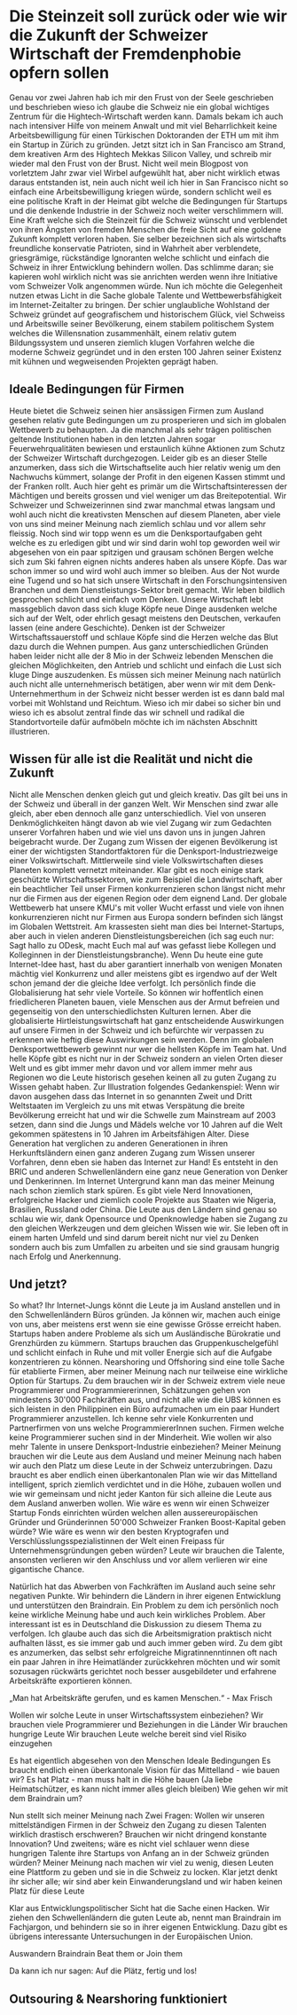 # Die Steinzeit soll zurück oder wie wir die Zukunft der Schweizer Wirtschaft der Fremdenphobie opfern sollen

Genau vor zwei Jahren hab ich mir den Frust von der Seele geschrieben und beschrieben wieso ich glaube die Schweiz nie ein global wichtiges Zentrum für die Hightech-Wirtschaft werden kann. Damals bekam ich auch nach intensiver Hilfe von meinem Anwalt und mit viel Beharrlichkeit keine Arbeitsbewilligung für einen Türkischen Doktoranden der ETH um mit ihm ein Startup in Zürich zu gründen.
Jetzt sitzt ich in San Francisco am Strand, dem kreativen Arm des Hightech Mekkas Silicon Valley,  und schreib mir wieder mal den Frust von der Brust. Nicht weil mein Blogpost von vorletztem Jahr zwar viel Wirbel aufgewühlt hat, aber nicht wirklich etwas daraus entstanden ist, nein auch nicht weil ich hier in San Francisco nicht so einfach eine Arbeitsbewilligung kriegen würde, sondern schlicht weil es eine politische Kraft in der Heimat gibt welche die Bedingungen für Startups und die denkende Industrie in der Schweiz noch weiter verschlimmern will. Eine Kraft welche sich die Steinzeit für die Schweiz wünscht und  verblendet von ihren Ängsten von fremden Menschen die freie Sicht auf eine goldene Zukunft komplett verloren haben. Sie selber bezeichnen sich als wirtschafts freundliche konservatie Patrioten, sind in Wahrheit aber verblendete, griesgrämige, rückständige Ignoranten welche schlicht und einfach die Schweiz in ihrer Entwicklung behindern wollen. Das schlimme daran; sie kapieren wohl wirklich nicht was sie anrichten werden wenn ihre Initiative vom Schweizer Volk angenommen würde. Nun ich möchte die Gelegenheit nutzen etwas Licht in die Sache globale Talente und Wettbewerbsfähigkeit im Internet-Zeitalter zu bringen. Der schier unglaubliche Wohlstand der Schweiz gründet auf geografischem und historischem Glück, viel Schweiss und Arbeitswille seiner Bevölkerung, einem stabilem politischem System welches die Willensnation zusammenhält, einem relativ gutem Bildungssystem und unseren ziemlich klugen Vorfahren welche die moderne Schweiz gegründet und in den ersten 100 Jahren seiner Existenz mit kühnen und wegweisenden Projekten geprägt haben. 

## Ideale Bedingungen für Firmen
Heute bietet die Schweiz seinen hier ansässigen Firmen zum Ausland gesehen relativ gute Bedingungen um zu prosperieren und sich im globalen Wettbewerb zu behaupten. Ja die manchmal als sehr trägen politischen geltende Institutionen haben in den letzten Jahren sogar Feuerwehrqualitäten bewiesen und erstaunlich kühne Aktionen zum Schutz der Schweizer Wirtschaft durchgezogen. Leider gib es an dieser Stelle anzumerken, dass sich die Wirtschaftselite auch hier relativ wenig um den Nachwuchs kümmert, solange der Profit in den eigenen Kassen stimmt und der Franken rollt. Auch hier geht es primär um die Wirtschaftsinteressen der Mächtigen und bereits grossen und viel weniger um das Breitepotential. 
Wir Schweizer und Schweizerinnen sind zwar manchmal etwas langsam und wohl auch nicht die kreativsten Menschen auf diesem Planeten, aber viele von uns sind meiner Meinung nach ziemlich schlau und vor allem sehr fleissig.
Noch sind wir topp wenn es um die Denksportaufgaben geht welche es zu erledigen gibt und wir sind darin wohl top geworden weil wir abgesehen von ein paar spitzigen und grausam schönen Bergen welche sich zum Ski fahren eignen nichts anderes haben als unsere Köpfe. Das war schon immer so und wird wohl auch immer so bleiben. Aus der Not wurde eine Tugend und so hat sich unsere Wirtschaft in den Forschungsintensiven Branchen und dem Dienstleistungs-Sektor breit gemacht. Wir leben bildlich gesprochen schlicht und einfach vom Denken. Unsere Wirtschaft lebt massgeblich davon dass sich kluge Köpfe neue Dinge ausdenken welche sich auf der Welt, oder ehrlich gesagt meistens den Deutschen, verkaufen lassen (eine andere Geschichte). Denken ist der Schweizer Wirtschaftssauerstoff und schlaue Köpfe sind die Herzen welche das Blut dazu durch die Wehnen pumpen. 
Aus ganz unterschiedlichen Gründen haben leider nicht alle der 8 Mio in der Schweiz lebenden Menschen die gleichen Möglichkeiten, den Antrieb und schlicht und einfach die Lust sich kluge Dinge auszudenken. Es müssen sich meiner Meinung nach natürlich auch nicht alle unternehmerisch betätigen, aber wenn wir mit dem Denk-Unternehmerthum in der Schweiz nicht besser werden ist es dann bald mal vorbei mit Wohlstand und Reichtum. Wieso ich mir dabei so sicher bin und wieso ich es absolut zentral finde das wir schnell und radikal die Standortvorteile dafür aufmöbeln möchte ich im nächsten Abschnitt illustrieren.

## Wissen für alle ist die Realität und nicht die Zukunft

Nicht alle Menschen denken gleich gut und gleich kreativ. Das gilt bei uns in der Schweiz und überall in der ganzen Welt. Wir Menschen sind zwar alle gleich, aber eben dennoch alle ganz unterschiedlich. Viel von unseren Denkmöglichkeiten hängt davon ab wie viel Zugang wir zum Gedachten unserer Vorfahren haben und wie viel uns davon uns in jungen Jahren beigebracht wurde. Der Zugang zum Wissen der eigenen Bevölkerung ist einer der wichtigsten Standortfaktoren für die Denksport-Industriezweige einer Volkswirtschaft.
Mittlerweile sind viele Volkswirtschaften dieses Planeten komplett vernetzt miteinander. Klar gibt es noch einige stark geschützte Wirtschaftssektoren, wie zum Beispiel die Landwirtschaft, aber ein beachtlicher Teil unser Firmen konkurrenzieren schon längst nicht mehr nur die Firmen aus der eigenen Region oder dem eignend Land. Der globale Wettbewerb hat  unsere KMU's mit voller Wucht erfasst und viele von ihnen konkurrenzieren nicht nur Firmen aus Europa sondern befinden sich längst im Globalen Wettstreit. Am krassesten sieht man dies bei Internet-Startups, aber auch in vielen anderen Dienstleistungsbereichen (ich sag euch nur: Sagt hallo zu ODesk, macht Euch mal auf was gefasst liebe Kollegen und Kolleginnen in der Dienstleistungsbranche). Wenn Du heute eine gute Internet-Idee hast, hast du aber garantiert innerhalb von wenigen Monaten mächtig viel Konkurrenz und aller meistens gibt es irgendwo auf der Welt schon jemand der die gleiche Idee verfolgt. Ich persönlich finde die Globalisierung hat sehr viele Vorteile. So können wir hoffentlich einen friedlicheren Planeten bauen, viele Menschen aus der Armut befreien und gegenseitig von den unterschiedlichsten Kulturen lernen. Aber die globalisierte Hirtleistungswirtschaft hat ganz entscheidende Auswirkungen auf unsere Firmen in der Schweiz und ich befürchte wir verpassen zu erkennen wie heftig diese Auswirkungen sein werden. 
Denn im globalen Denksportwettbewerb gewinnt nur wer die hellsten Köpfe im Team hat. Und helle Köpfe gibt es nicht nur in der Schweiz sondern an vielen Orten dieser Welt und es gibt immer mehr davon und vor allem immer mehr aus Regionen wo die Leute historisch gesehen keinen all zu guten Zugang zu Wissen gehabt haben. Zur Illustration  folgendes Gedankenspiel: Wenn wir davon ausgehen dass das Internet in so genannten Zweit und Dritt Weltstaaten im Vergleich zu uns mit etwas Verspätung die breite Bevölkerung erreicht hat und wir die Schwelle zum Mainstream auf 2003 setzen, dann sind die Jungs und Mädels welche vor 10 Jahren auf die Welt gekommen spätestens in 10 Jahren im Arbeitsfähigen Alter. Diese Generation hat verglichen zu anderen Generationen in ihren Herkunftsländern einen ganz anderen Zugang zum Wissen unserer Vorfahren, denn eben sie haben das Internet zur Hand! Es entsteht in den BRIC und anderen Schwellenländern eine ganz neue Generation von Denker und Denkerinnen. Im Internet Untergrund kann man das meiner Meinung nach schon ziemlich stark spüren. Es gibt viele Nerd Innovationen, erfolgreiche Hacker und ziemlich coole Projekte aus Staaten wie Nigeria, Brasilien, Russland oder China. Die Leute aus den Ländern sind genau so schlau wie wir, dank Opensource und Openknowledge haben sie Zugang zu den gleichen Werkzeugen und dem gleichen Wissen wie wir. Sie leben oft in einem harten Umfeld und sind darum bereit nicht nur viel zu Denken sondern auch bis zum Umfallen zu arbeiten und sie sind grausam hungrig nach Erfolg und Anerkennung. 

## Und jetzt?

So what? Ihr Internet-Jungs könnt die Leute ja im Ausland anstellen und in den Schwellenländern Büros gründen. Ja können wir, machen auch einige von uns, aber meistens erst wenn sie eine gewisse Grösse erreicht haben.  Startups haben andere Probleme als sich um Ausländische Bürokratie und Grenzhürden zu kümmern. Startups brauchen das Gruppenkuschelgefühl und schlicht einfach in Ruhe und mit voller Energie sich auf die Aufgabe konzentrieren zu können. Nearshoring und Offshoring sind eine tolle Sache für etablierte Firmen, aber meiner Meinung nach nur teilweise eine wirkliche Option für Startups.
Zu dem brauchen wir in der Schweiz extrem viele neue Programmierer und Programmiererinnen, Schätzungen gehen von mindestens 30'000 Fachkräften aus,  und nicht alle wie die UBS können es sich leisten in den Philippinen ein Büro aufzumachen um ein paar Hundert Programmierer anzustellen. Ich kenne sehr viele Konkurrenten und Partnerfirmen von uns welche ProgrammiererInnen suchen. Firmen welche keine Programmierer suchen sind in der Minderheit.
Wie wollen wir also mehr Talente in unsere Denksport-Industrie einbeziehen? Meiner Meinung brauchen wir die Leute aus dem Ausland und meiner Meinung nach haben wir auch den Platz um diese Leute in der Schweiz unterzubringen. Dazu braucht es aber endlich einen überkantonalen Plan wie wir das Mittelland intelligent, sprich ziemlich verdichtet und in die Höhe, zubauen wollen und wie wir gemeinsam und nicht jeder Kanton für sich alleine die Leute aus dem Ausland anwerben wollen.
Wie wäre es wenn wir einen Schweizer Startup Fonds einrichten würden welchen allen aussereuropäischen Gründer und Gründerinnen 50'000 Schweizer Franken Boost-Kapital geben würde? Wie wäre es wenn wir den besten Kryptografen und Verschlüsslungsspezialistinnen der Welt einen Freipass für Unternehmensgründungen geben würden?
Leute wir brauchen die Talente, ansonsten verlieren wir den Anschluss und vor allem verlieren wir eine gigantische Chance.

Natürlich hat das Abwerben von Fachkräften im Ausland auch seine sehr negativen Punkte. Wir behindern die Ländern in ihrer eigenen Entwicklung und unterstützen den Braindrain. Ein Problem zu dem ich persönlich noch keine wirkliche Meinung habe und auch kein wirkliches Problem. Aber interessant ist es in Deutschland die Diskussion zu diesem Thema zu verfolgen. Ich glaube auch das sich die Arbeitsmigration praktisch nicht aufhalten lässt, es sie immer gab und auch immer geben wird.
Zu dem gibt es anzumerken, das selbst sehr erfolgreiche Migratinnenntinnen oft nach ein paar Jahren in ihre Heimatländer zurückkehren möchten und wir somit sozusagen rückwärts gerichtet noch besser ausgebildeter und erfahrene Arbeitskräfte exportieren können. 


„Man hat Arbeitskräfte gerufen, und es kamen Menschen.“ -  Max Frisch





Wollen wir solche Leute in unser Wirtschaftssystem einbeziehen?
Wir brauchen viele Programmierer und Beziehungen in die Länder
Wir brauchen hungrige Leute
Wir brauchen Leute welche bereit sind viel Risiko einzugehen 

Es hat eigentlich abgesehen von den Menschen Ideale Bedingungen 
Es braucht endlich einen überkantonale Vision für das Mittelland - wie bauen wir?
Es hat Platz - man muss halt in die Höhe bauen (Ja liebe Heimatschützer, es kann nicht immer alles gleich bleiben)
Wie gehen wir mit dem Braindrain um?



Nun stellt sich meiner Meinung nach Zwei Fragen: Wollen wir unseren mittelständigen Firmen in der Schweiz den Zugang zu diesen Talenten wirklich drastisch erschweren? Brauchen wir nicht dringend konstante Innovation? Und zweitens; wäre es nicht viel schlauer wenn diese hungrigen Talente ihre Startups von Anfang an in der Schweiz gründen würden? 
Meiner Meinung nach machen wir viel zu wenig, diesen Leuten eine Plattform zu geben und sie in die Schweiz zu locken. Klar jetzt denkt ihr sicher alle; wir sind aber kein Einwanderungsland und wir haben keinen Platz für diese Leute

Klar aus Entwicklungspolitischer Sicht hat die Sache einen Hacken. Wir ziehen den Schwellenländern die guten Leute ab, nennt man Braindrain im Fachjargon, und behindern sie so in ihrer eigenen Entwicklung. Dazu gibt es übrigens interessante Untersuchungen in der Europäischen Union.  

Auswandern
Braindrain
Beat them or Join them

Da kann ich nur sagen: Auf die Plätz, fertig und los!



## Outsouring & Nearshoring funktioniert 
